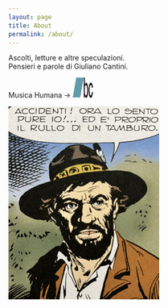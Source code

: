 ```yaml
---
layout: page
title: About
permalink: /about/
---
```


Ascolti, letture e altre speculazioni.  
Pensieri e parole di Giuliano Cantini.

Musica Humana &rarr; <a href="https://cantini.bandcamp.com/" target="_blank"> 
   <img src="/assets/bandcamp.png" alt="SoundCloud" width="40" height="40"/> 
</a>

![tamburo](/tamburo300px.jpg)  
